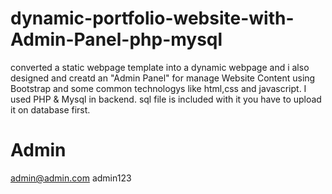 # dynamic-portfolio-website-with-Admin-Panel-php-mysql
 converted a static webpage template into a dynamic webpage and i also designed and creatd an "Admin Panel" for manage Website Content using Bootstrap and some common technologys like html,css and javascript.  I used PHP &amp; Mysql in backend. sql file is included with it you have to upload it on database first.
 
 
 
 
 # Admin 
 
admin@admin.com
admin123
